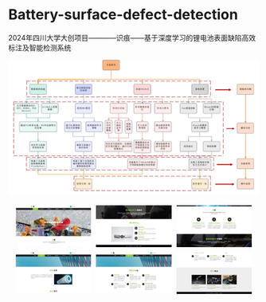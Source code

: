 # Battery-surface-defect-detection


2024年四川大学大创项目————识痕——基于深度学习的锂电池表面缺陷高效标注及智能检测系统


![0.png](image/0.png)



<div style="display: flex; flex-wrap: wrap; justify-content: center;">
  <img src="image/1.png" style="width: 30%; margin: 5px;" />
  <img src="image/2.png" style="width: 30%; margin: 5px;" />
  <img src="image/3.png" style="width: 30%; margin: 5px;" />
  <img src="image/4.png" style="width: 30%; margin: 5px;" />
  <img src="image/6.png" style="width: 30%; margin: 5px;" />
  <img src="image/7.png" style="width: 30%; margin: 5px;" />
</div>